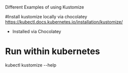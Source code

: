 Different Examples of using Kustomize

#Install kustomize locally via chocolatey
https://kubectl.docs.kubernetes.io/installation/kustomize/
- Installed via Chocolatey

# Run within kubernetes
kubectl kustomize --help 
